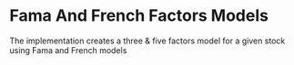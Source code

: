 # Fama And French Factors Models
 The implementation creates a three &amp; five factors model for a given stock using Fama and French models
